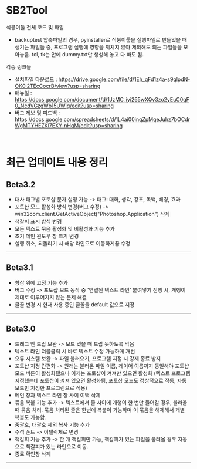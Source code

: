 # SB2Tool
식붕이툴 전체 코드 및 파일
- backuptest 압축파일의 경우, pyinstaller로 식붕이툴을 실행파일로 만들었을 때 생기는 파일들 중, 프로그램 실행에 영향을 끼치지 않아 제외해도 되는 파일들을 모아놓음. tcl, tk는 안에 dummy.txt만 생성해 놓고 다 빼도 됨.

각종 링크들
- 설치파일 다운로드 : https://drive.google.com/file/d/1Eh_qFd1z4a-s9qlpdN-OK0l2TEcCocrB/view?usp=sharing
- 매뉴얼 : https://docs.google.com/document/d/1JzMC_iyi265wXQv3zo2yEuC0qF0_NcdVGzgWb15UWig/edit?usp=sharing
- 버그 제보 및 피드백 : https://docs.google.com/spreadsheets/d/1L4ai00inqZpMqeJuhz7bOCdrWgMTYHEZKl7EXY-nHqM/edit?usp=sharing

&nbsp;

# 최근 업데이트 내용 정리
## Beta3.2
- 대사 태그별 포토샵 문자 설정 가능 -> 태그: 대화, 생각, 강조, 독백, 배경, 효과
- 포토샵 모드 활성화 방식 변경(버그 수정) -> win32com.client.GetActiveObject("Photoshop.Application") 삭제
- 책갈피 표시 방식 변경
- 모든 텍스트 묶음 활성화 및 비활성화 기능 추가
- 초기 메인 윈도우 창 크기 변경
- 실행 취소, 되돌리기 시 해당 라인으로 이동하게끔 수정
---
## Beta3.1
- 항상 위에 고정 기능 추가
- 버그 수정 -> 포토샵 모드 동작 중 '연결된 텍스트 라인' 붙여넣기 진행 시, 개행이 제대로 이루어지지 않는 문제 해결
- 글꼴 변경 시 현재 사용 중인 글꼴을 default 값으로 지정
---
## Beta3.0
- 드래그 앤 드랍 보완 -> 모드 켰을 때 드랍 못하도록 막음
- 텍스트 라인 더블클릭 시 바로 텍스트 수정 가능하게 개선
- 오류 시스템 보완 -> 파일 불러오기, 프로그램 지정 시 강제 종료 방지
- 포토샵 지정 간편화 -> 원래는 불러온 파일 이름, 레이어 이름까지 동일해야 포토샵 모드 버튼이 활성화됐으나 이제는 포토샵이 켜져만 있으면 활성화 (텍스트 프로그램 지정했는데 포토샵이 켜져 있으면 활성화됨, 포토샵 모드도 정상적으로 작동, 자동 모드만 지정한 프로그램으로 적용)
- 메인 창과 텍스트 라인 창 사이 여백 삭제
- 묶음 복붙 기능 추가 -> 텍스트에서 줄 사이에 개행이 한 번만 들어갈 경우, 불러올 때 묶음 처리. 묶음 처리된 줄은 한번에 복붙이 가능하며 이 묶음을 해제해서 개별 복붙도 가능함.
- 중괄호, 대괄호 제외 복사 기능 추가
- 주석 폰트 -> 이탤릭체로 변경
- 책갈피 기능 추가 -> 한 개 책갈피만 가능, 책갈피가 있는 파일을 불러올 경우 자동으로 책갈피가 있는 라인으로 이동.
- 종료 확인창 삭제
---

